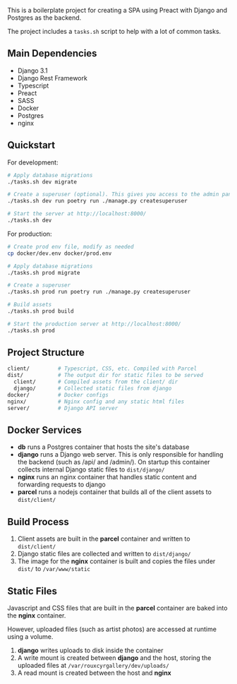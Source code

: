 This is a boilerplate project for creating a SPA using Preact with Django and Postgres as the backend.

The project includes a `tasks.sh` script to help with a lot of common tasks.

## Main Dependencies

- Django 3.1
- Django Rest Framework
- Typescript
- Preact
- SASS
- Docker
- Postgres
- nginx

## Quickstart
For development:

```bash
# Apply database migrations
./tasks.sh dev migrate

# Create a superuser (optional). This gives you access to the admin panel at /admin/
./tasks.sh dev run poetry run ./manage.py createsuperuser

# Start the server at http://localhost:8000/
./tasks.sh dev
```

For production:

```bash
# Create prod env file, modify as needed
cp docker/dev.env docker/prod.env

# Apply database migrations
./tasks.sh prod migrate

# Create a superuser
./tasks.sh prod run poetry run ./manage.py createsuperuser

# Build assets
./tasks.sh prod build

# Start the production server at http://localhost:8000/
./tasks.sh prod
```

## Project Structure

```bash
client/         # Typescript, CSS, etc. Compiled with Parcel
dist/           # The output dir for static files to be served
  client/       # Compiled assets from the client/ dir
  django/       # Collected static files from django
docker/         # Docker configs
nginx/          # Nginx config and any static html files
server/         # Django API server
```

## Docker Services

- **db** runs a Postgres container that hosts the site's database
- **django** runs a Django web server. This is only responsible for handling the backend (such as /api/ and /admin/). On startup this container collects internal Django static files to `dist/django/`
- **nginx** runs an nginx container that handles static content and forwarding requests to django
- **parcel** runs a nodejs container that builds all of the client assets to `dist/client/`

## Build Process

1. Client assets are built in the **parcel** container and written to `dist/client/`
2. Django static files are collected and written to `dist/django/`
3. The image for the **nginx** container is built and copies the files under `dist/` to `/var/www/static`

## Static Files

Javascript and CSS files that are built in the **parcel** container are baked into the **nginx** container.

However, uploaded files (such as artist photos) are accessed at runtime using a volume.

1. **django** writes uploads to disk inside the container
2. A write mount is created between **django** and the host, storing the uploaded files at `/var/rouxcyrgallery/dev/uploads/`
3. A read mount is created between the host and **nginx**

